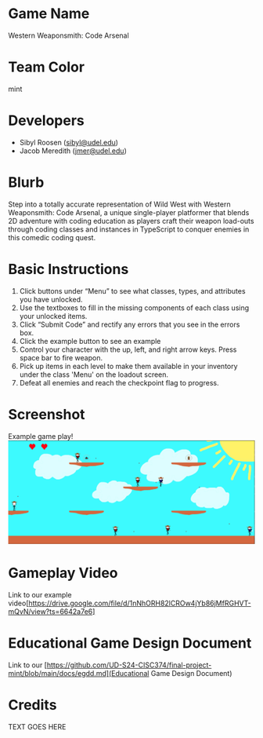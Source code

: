 # Game Name

Western Weaponsmith: Code Arsenal

# Team Color

mint

# Developers

-   Sibyl Roosen (sibyl@udel.edu)
-   Jacob Meredith (jmer@udel.edu)

# Blurb

Step into a totally accurate representation of Wild West with Western Weaponsmith: Code Arsenal, a unique single-player platformer that blends 2D adventure with coding education as players craft their weapon load-outs through coding classes and instances in TypeScript to conquer enemies in this comedic coding quest.

# Basic Instructions

1. Click buttons under “Menu” to see what classes, types, and attributes you have unlocked.
2. Use the textboxes to fill in the missing components of each class using your unlocked items.
3. Click “Submit Code” and rectify any errors that you see in the errors box.
4. Click the example button to see an example
5. Control your character with the up, left, and right arrow keys. Press space bar to fire weapon.
6. Pick up items in each level to make them available in your inventory under the class 'Menu' on the loadout screen.
7. Defeat all enemies and reach the checkpoint flag to progress.

# Screenshot

Example game play!
![Example Screenshot](./docs/large.png "Example")

# Gameplay Video

Link to our example video[https://drive.google.com/file/d/1nNhORH82lCROw4jYb86jMfRGHVT-mQvN/view?ts=6642a7e6]

# Educational Game Design Document

Link to our [https://github.com/UD-S24-CISC374/final-project-mint/blob/main/docs/egdd.md](Educational Game Design Document)

# Credits

TEXT GOES HERE
